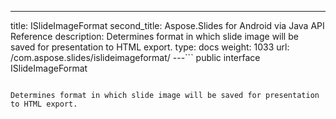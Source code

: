 ---
title: ISlideImageFormat
second_title: Aspose.Slides for Android via Java API Reference
description: Determines format in which slide image will be saved for presentation to HTML export.
type: docs
weight: 1033
url: /com.aspose.slides/islideimageformat/
---```
public interface ISlideImageFormat
```

Determines format in which slide image will be saved for presentation to HTML export.
